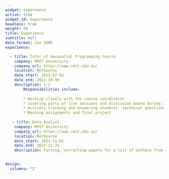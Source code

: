 ```yaml
---
widget: experience
active: true
widget_id: Experience
headless: true
weight: 40
title: Experience
subtitle: null
date_format: Jan 2006
experience:

  - title: Tutor of Geospatial Programming Course
    company: RMIT University
    company_url: https://www.rmit.edu.au/
    location: Melbourne
    date_start: 2021-07-01
    date_end: 2021-10-30
    description: |-2
        Responsibilities include:
        
        * Working closely with the course coordinator
        * Covering parts of live sessions and disscusion board during intensive week.
        * Actively tracking and answering students' technical questions on Piazza and Canvas forums.
        * Marking assignments and final project
        
   - title: Data Analyst
    company: RMIT University
    company_url: https://www.rmit.edu.au/
    location: Melbourne
    date_start: 2021-11-01
    date_end: 2021-12-31
    description: Parsing, extracting papers for a list of authors from dblp and assigning Core.edu values to each.
    

design:
  columns: "2"
---
```

